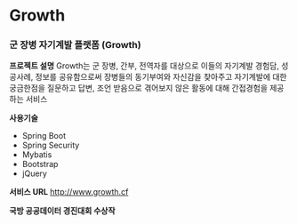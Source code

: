 # Growth
### 군 장병 자기계발 플랫폼 (Growth)
**프로젝트 설명**
Growth는 군 장병, 간부, 전역자를 대상으로 이들의 자기계발 경험담, 성공사례, 정보를 공유함으로써 장병들의 동기부여와 자신감을 찾아주고 자기계발에 대한 궁금한점을 질문하고 답변, 조언 받음으로 겪어보지 않은 활동에 대해 간접경험을 제공하는 서비스 

**사용기술**
- Spring Boot
- Spring Security
- Mybatis
- Bootstrap
- jQuery

**서비스 URL**
http://www.growth.cf

**국방 공공데이터 경진대회 수상작**





